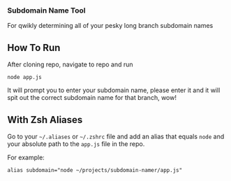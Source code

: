 ### Subdomain Name Tool

For qwikly determining all of your pesky long branch subdomain names

## How To Run

After cloning repo, navigate to repo and run

```
node app.js
```

It will prompt you to enter your subdomain name, please enter it and it will spit out the correct subdomain name for that branch, wow!

## With Zsh Aliases

Go to your `~/.aliases` or `~/.zshrc` file and add an alias that equals `node` and your absolute path to the `app.js` file in the repo.

For example:

```
alias subdomain="node ~/projects/subdomain-namer/app.js"
```
